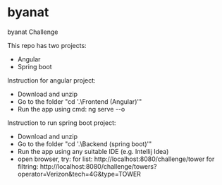 # byanat 
byanat Challenge

This repo has two projects:
- Angular
- Spring boot


Instruction for angular project:
- Download and unzip
- Go to the folder "cd '.\Frontend (Angular)'"
- Run the app using cmd: ng serve --o

Instruction to run spring boot project:
- Download and unzip
- Go to the folder "cd '.\Backend (spring boot)'"
- Run the app using any suitable IDE (e.g. Intellij Idea)
- open browser, try:
    for list: http://localhost:8080/challenge/tower
    for filtring: http://localhost:8080/challenge/towers?operator=Verizon&tech=4G&type=TOWER